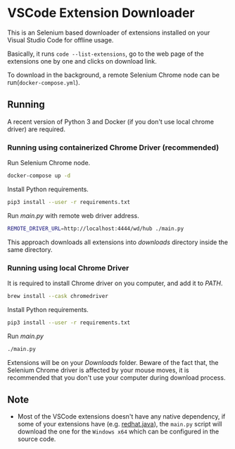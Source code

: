 # VSCode Extension Downloader

This is an Selenium based downloader of extensions installed on your Visual Studio Code for offline usage.

Basically, it runs `code --list-extensions`, go to the web page of the extensions one by one and clicks on download link.

To download in the background, a remote Selenium Chrome node can be run(`docker-compose.yml`).


## Running

A recent version of Python 3 and Docker (if you don't use local chrome driver) are required.

### Running using containerized Chrome Driver (recommended)

Run Selenium Chrome node.

```sh
docker-compose up -d
```

Install Python requirements.

```sh
pip3 install --user -r requirements.txt
```

Run *main.py* with remote web driver address.

```sh
REMOTE_DRIVER_URL=http://localhost:4444/wd/hub ./main.py
```

This approach downloads all extensions into *downloads* directory inside the same directory.

### Running using local Chrome Driver

It is required to install Chrome driver on you computer, and add it to *PATH*.

```sh
brew install --cask chromedriver
```

Install Python requirements.

```sh
pip3 install --user -r requirements.txt
```

Run *main.py*

```sh
./main.py
```

Extensions will be on your *Downloads* folder. Beware of the fact that, the Selenium Chrome driver is affected by your mouse moves, it is recommended that you don't use your computer during download process.

## Note

- Most of the VSCode extensions doesn't have any native dependency, if some of your extensions have (e.g. [redhat.java](https://marketplace.visualstudio.com/items?itemName=redhat.java)), the `main.py` script will download the one for the `Windows x64` which can be configured in the source code.
